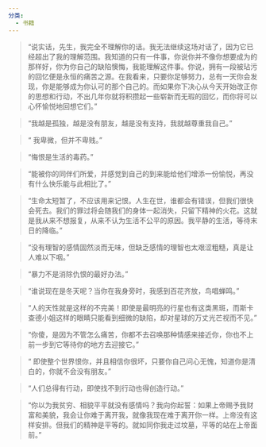 ```yaml
---
分类:
  - 书籍
---
```

> “说实话，先生，我完全不理解你的话。我无法继续这场对话了，因为它已经超出了我的理解范围。我知道的只有一件事，你说你并不像你想要成为的那样好，你为你自己的缺陷懊悔，我能理解这件事。你说，拥有一段被玷污的回忆便是永恒的痛苦之源。在我看来，只要你足够努力，总有一天你会发现，你是能够成为你认可的那个自己的。而如果你下决心从今天开始改正你的思想和行动，不出几年你就将积攒起一些崭新而无瑕的回忆，而你将可以心怀愉悦地回想它们。”

> “我越是孤独，越是没有朋友，越是没有支持，我就越尊重我自己。”

> “ 我卑微，但并不卑贱。”

> “悔恨是生活的毒药。”

> “能被你的同伴们所爱，并感觉到自己的到来能给他们增添一份愉悦，再没有什么快乐能与此相比了。”

> “生命太短暂了，不应该用来记恨。人生在世，谁都会有错误，但我们很快会死去。我们的罪过将会随我们的身体一起消失，只留下精神的火花。这就是我从来不想报复，从来不认为生活不公平的原因。我平静的生活，等待末日的降临。”

> “没有理智的感情固然淡而无味，但缺乏感情的理智也太艰涩粗糙，真是让人难以下咽。”

> “暴力不是消除仇恨的最好办法。”

> “谁说现在是冬天呢？当你在我身旁时，我感到百花齐放，鸟唱蝉鸣。”

> “人的天性就是这样的不完美！即使是最明亮的行星也有这类黑斑，而斯卡查德小姐这样的眼睛只能看到细微的缺陷，却对星球的万丈光芒视而不见。”

> “你傻，是因为不管怎么痛苦，你都不去召唤那种情感来接近你，你也不上前一步到它等待你的地方去迎接它。”

> “ 即使整个世界恨你，并且相信你很坏，只要你自己问心无愧，知道你是清白的，你就不会没有朋友。”

> “人们总得有行动，即使找不到行动也得创造行动。”

> “你以为我贫穷、相貌平平就没有感情吗？我向你起誓：如果上帝赐予我财富和美貌，我会让你难于离开我，就像我现在难于离开你一样。上帝没有这样安排。但我们的精神是平等的。就如同你我走过坟墓，平等的站在上帝面前。”